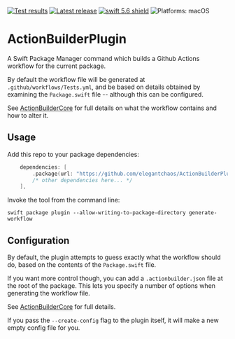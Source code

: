 [comment]: <> (Header Generated by ActionStatus 2.0.6 - 494)

[![Test results][tests shield]][actions] [![Latest release][release shield]][releases] [![swift 5.6 shield]][swift] ![Platforms: macOS][platforms shield]

[release shield]: https://img.shields.io/github/v/release/elegantchaos/ActionBuilderPlugin
[platforms shield]: https://img.shields.io/badge/platforms-macOS-lightgrey.svg?style=flat "macOS"
[tests shield]: https://github.com/elegantchaos/ActionBuilderPlugin/workflows/Tests/badge.svg
[swift 5.6 shield]: https://img.shields.io/badge/swift-5.6-F05138.svg "Swift 5.6"

[swift]: https://swift.org
[releases]: https://github.com/elegantchaos/ActionBuilderPlugin/releases
[actions]: https://github.com/elegantchaos/ActionBuilderPlugin/actions

[comment]: <> (End of ActionStatus Header)

# ActionBuilderPlugin

A Swift Package Manager command which builds a Github Actions workflow for the current package.

By default the workflow file will be generated at `.github/workflows/Tests.yml`, and be based on details obtained by examining the `Package.swift` file -- although this
can be configured.

See [ActionBuilderCore](https://github.com/elegantchaos/ActionBuilderCore) for full details on what the workflow contains and how to alter it.

## Usage

Add this repo to your package dependencies:

```Swift
    dependencies: [
        .package(url: "https://github.com/elegantchaos/ActionBuilderPlugin", from: "1.0.2"),
        /* other dependencies here... */ 
    ],
```

Invoke the tool from the command line:

`swift package plugin --allow-writing-to-package-directory generate-workflow`


## Configuration

By default, the plugin attempts to guess exactly what the workflow should do, based on the contents of the `Package.swift` file.

If you want more control though, you can add a `.actionbuilder.json` file at the root of the package. This lets you specify a number of options when generating the workflow file.

See [ActionBuilderCore](https://github.com/elegantchaos/ActionBuilderCore#configuration) for full details. 

If you pass the `--create-config` flag to the plugin itself, it will make a new empty config file for you.
